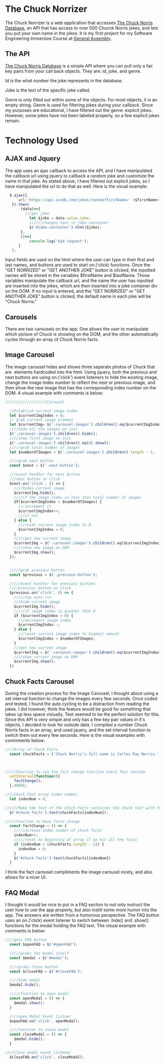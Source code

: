 # The Chuck Norrizer

The Chuck Norrizer is a web application that accesses [The Chuck Norris Database](http://www.icndb.com/api/), an API that has access to over 500 Chucnk Norris jokes, and lets you put your own name in the jokes. It is my first project for my Software Engineering Immersive Course at [General Assembly](https://generalassemb.ly/).

## The API

[The Chuck Norris Database](http://www.icndb.com/api/) is a simple API where you can pull only a fair key pairs from your call back objects. They are: id, joke, and genre.

Id is the what number the joke represents in the database.

Joke is the text of the specific joke called.

Genre is only filled out within some of the objects. For most objects, it is an empty string. Genre is used for filtering jokes during your callback. Since my purposes are educational, I have filtered out the genre: explicit jokes. However, some jokes have not been labeled properly, so a few explicit jokes remain. 

# Technology Used

## AJAX and Jquery
The app uses an ajax callback to access the API, and I have manipulated the callback url using jquery to callback a random joke and customize the name in that joke. As stated above, I have filtered out explicit jokes, so I have manipulated the url to do that as well. Here is the visual example:

```javascript
  $.ajax({
      url:'https://api.icndb.com/jokes/random?firstName=' +$firstName+ '&lastName=' +$lastName+'&exclude=[explicit]'
   }).then(
       (data)=>{
         ///get joke
           let $joke = data.value.joke;
           //////changes text in joke container
           $('#joke-container').html($joke);
       },
       ()=>{
           console.log('bad request');
      }
   );
```

Input fields are used on the html where the user can type in their first and last names, and buttons are used to start on.('click) functions. Once the "GET NORRIZED" or "GET ANOTHER JOKE" button is clicked, the inputted names will be stored in the variables $firstName and $lastName. Those variables manipulate the callback url, and the name the user has inputted are inserted into the jokes, which are then inserted into a joke container div on the DOM. If no input is entered, and the "GET NORRIZED" or "GET ANOTHER JOKE" button is clicked, the default name in each joke will be "Chuck Norris." 

## Carousels

There are two carousels on the app. One allows the user to manipulate which picture of Chuck is showing on the DOM, and the other automatically cycles through an array of Chuck Norris facts.

## Image Carousel

The image carousel hides and shows three seperate photos of Chuck that are <img> elements hardcoded into the html. Using jquery, both the previous and next buttons are using on.('click') event listeners to hide the existing image, change the image index number to reflect the next or previous image, and then show the new image that has the corresponding index number on the DOM. A visual example with comments is below:

```javascript
///////////////////Carousel

  //Establish current image index
  let $currentImgIndex = 0;
  // grab current image element
  let $currentImg= $('.carousel-images').children().eq($currentImgIndex);
  ////hide all the images on init
  $('.carousel-images').children().hide();
  ////show first image on init
  $('.carousel-images').children().eq(0).show();
  /////grab total number of images
  let $numberOfImages = $('.carousel-images').children().length - 1;

  ////grab next button
  const $next = $('.next-button');

  ///event handler for next button
  ///next button on click
  $next.on('click', () => {
    ////hides current image
    $currentImg.hide();
    ////if the image index is less than total number of images
    if($currentImgIndex < $numberOfImages) {
      ///increment it
      $currentImgIndex++;
      ///if not
    } else {
      ///reset current image index to 0
      $currentImgIndex = 0;
    }
    /////get new current image
    $currentImg = $('.carousel-images').children().eq($currentImgIndex);
    ////show new image on DOM
    $currentImg.show();
  });


  /////grab previous button
  const $previous = $('.previous-button');

  /////event handler for previous buttons
  ////previous button on click
  $previous.on('click', () => {
    ////stop auto run
    ///hide current image
    $currentImg.hide();
    /////if image index is greater than 0
    if ($currentImgIndex > 0) {
      ///decrement image index
      $currentImgIndex--;
    } else {
      ///reset current image index to highest amount
      $currentImgIndex = $numberOfImages;
    }
    ///get new current image
    $currentImg = $('.carousel-images').children().eq($currentImgIndex);
    ////show current image on DOM
    $currentImg.show();
  })
```

## Chuck Facts Carousel

During the creation process for the Image Carousel, I thought about using a set interval function to change the images every few seconds. Once coded and tested, I found the auto cycling to be a distraction from reading the jokes. I did however, think the feature would be good for something that takes up less space visiually. Text seemed to be the perfect solution for this.  Since this API is very simple and only has a few key pair values in it's objects, I decided to look for outside data. I compiled a number Chuck Norris facts in an array, and used jquery, and the set interval function to switch them out every few seconds. Here is the visual examples with commments below:

```Javascript
////Array of Chuck Facts
  const chuckFacts = ['Chuck Norris’s full name is Carlos Ray Norris.', 'Chuck served in the US Air Force from 1958-1962.', 'Chuck Norris Superkicks is a video game that was released for the Atari 2600 in 1983.', 'Chuck Norris has his own style of competitive fighting known as Chun Kuk Do.', 'Chuck Norris was Bruce Lee’s Nemesis in the 1972 movie, Way of the Dragon.', 'Norris began his martial arts training in South Korea in 1958.', 'Norris won karate’s triple crown for most tournament wins of the year in 1968.', 'Chuck Norris is a fan of Chuck Norris jokes.'];
  


/////Function to run the fact change function every four seconds
  setInterval(function(){
    factChange();
  },4000);

////Chuck Fact array index number
  let indexNum = 0;

//////Make the text of the Chuck Facts container the chuck fact with the corresponding index
  $('#chuck-facts').text(chuckFacts[indexNum]);

/////function to have facts change
  const factChange = () => {
    ////increase index number of chuck facts
    indexNum++;
    /////reset to beginning of array if we hit all the facts
    if (indexNum > (chuckFacts.length - 1)) {
      indexNum = 0;
    }
    $('#chuck-facts').text(chuckFacts[indexNum])
  }
```
I think the fact carousel compliments the image carousel nicely, and also allows for a nicer UI.

## FAQ Modal

I thought it would be nice to put in a FAQ section to not only instruct the user how to use the app properly, but also instill some more humor into the app. The answers are written from a humorous perspective. The FAQ button uses an on.('click) event listener to switch between .hide() and .show() functions for the modal holding the FAQ text. The visual example with comments is below:

```javascript
////gets FAQ button
  const $openFAQ = $('#openFAQ');

  /////grabs the modal itself
  const $modal = $('#modal');

  ////grabs close button
  const $closeFAQ = $('#closeFAQ');

  ////hide modal
  $modal.hide();

  /////function to open modal
  const openModal = () => {
    $modal.show();
  }

  ////open Modal Event listner
  $openFAQ.on('click', openModal);

  ////function to close modal
  const closeModal = () => {
    $modal.hide();
  }

////close modal event listener
  $closeFAQ.on('click', closeModal);
```
